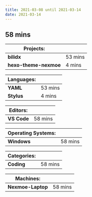 ```yaml
---
title: 2021-03-08 until 2021-03-14
date: 2021-03-14
---
```


## 58 mins

| Projects:             |          |
| --------------------- | -------- |
| **bilidx**            | 53  mins |
| **hexo-theme-nexmoe** | 4  mins  |

 

| Languages: |          |
| ---------- | -------- |
| **YAML**   | 53  mins |
| **Stylus** | 4  mins  |

 

| Editors:    |          |
| ----------- | -------- |
| **VS Code** | 58  mins |

 

| Operating   Systems: |          |
| -------------------- | -------- |
| **Windows**          | 58  mins |

 

| Categories: |          |
| ----------- | -------- |
| **Coding**  | 58  mins |

 

| Machines:         |          |
| ----------------- | -------- |
| **Nexmoe-Laptop** | 58  mins |